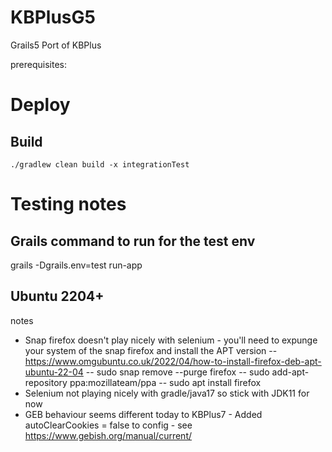 # KBPlusG5
Grails5 Port of KBPlus

prerequisites:

# Deploy

## Build

    ./gradlew clean build -x integrationTest


# Testing notes

## Grails command to run for the test env

  grails -Dgrails.env=test run-app


## Ubuntu 2204+

notes 

- Snap firefox doesn't play nicely with selenium - you'll need to expunge your system of the snap firefox and install the APT version
-- https://www.omgubuntu.co.uk/2022/04/how-to-install-firefox-deb-apt-ubuntu-22-04
-- sudo snap remove --purge firefox
-- sudo add-apt-repository ppa:mozillateam/ppa
-- sudo apt install firefox
- Selenium not playing nicely with gradle/java17 so stick with JDK11 for now
- GEB behaviour seems different today to KBPlus7 - Added autoClearCookies = false to config - see https://www.gebish.org/manual/current/
